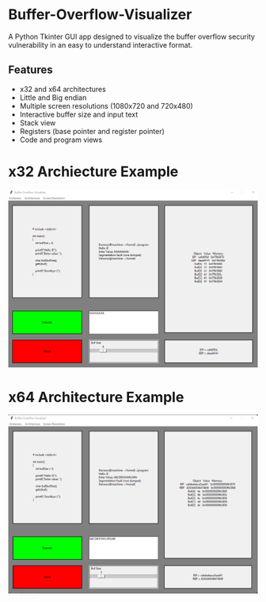 # Buffer-Overflow-Visualizer
A Python Tkinter GUI app designed to visualize the buffer overflow security vulnerability in an easy to understand interactive format.

## Features
- x32 and x64 architectures
- Little and Big endian
- Multiple screen resolutions (1080x720 and 720x480)
- Interactive buffer size and input text
- Stack view 
- Registers (base pointer and register pointer)
- Code and program views 

# x32 Archiecture Example
![x32 Arch](/Imgs/1.png)

# x64 Architecture Example
![x64 Arch](/Imgs/2.png)
